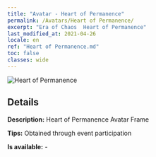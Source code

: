 ```yaml
---
title: "Avatar - Heart of Permanence"
permalink: /Avatars/Heart of Permanence/
excerpt: "Era of Chaos  Heart of Permanence"
last_modified_at: 2021-04-26
locale: en
ref: "Heart of Permanence.md"
toc: false
classes: wide
---
```

 ![Heart of Permanence](/images/a/avatarFrame_54.png)

## Details

 **Description:** Heart of Permanence Avatar Frame 

 **Tips:** Obtained through event participation 

 **Is available:**  - 

